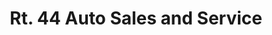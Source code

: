 ---
title: "Rt. 44 Auto Sales and Service"
url: /chardon/rt-44-auto-sales-and-service/
shop: Autohaus
---
